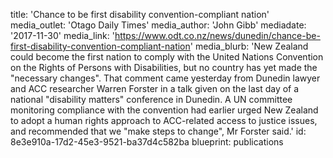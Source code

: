 title: 'Chance to be first disability convention-compliant nation'
media_outlet: 'Otago Daily Times'
media_author: 'John Gibb'
mediadate: '2017-11-30'
media_link: 'https://www.odt.co.nz/news/dunedin/chance-be-first-disability-convention-compliant-nation'
media_blurb: 'New Zealand could become the first nation to comply with the United Nations Convention on the Rights of Persons with Disabilities, but no country has yet made the "necessary changes". That comment came yesterday from Dunedin lawyer and ACC researcher Warren Forster in a  talk given on the last day of a national "disability matters" conference in Dunedin. A UN committee monitoring compliance with the convention had earlier urged New Zealand to adopt a human rights approach to ACC-related access to justice issues, and recommended that we "make steps to change", Mr Forster said.'
id: 8e3e910a-17d2-45e3-9521-ba37d4c582ba
blueprint: publications
